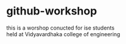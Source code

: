 # github-workshop
this is a worshop conucted for ise students<br>held at Vidyavardhaka college of engineering 
